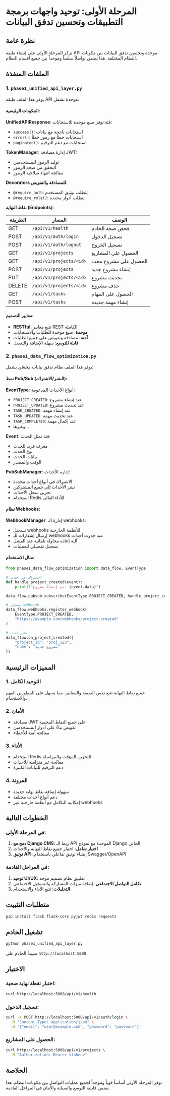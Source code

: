 # المرحلة الأولى: توحيد واجهات برمجة التطبيقات وتحسين تدفق البيانات

## نظرة عامة

تركز المرحلة الأولى على إنشاء طبقة API موحدة وتحسين تدفق البيانات بين مكونات النظام المختلفة. هذا يضمن تواصلاً سلساً وموحداً بين جميع أقسام النظام.

## الملفات المنفذة

### 1. `phase1_unified_api_layer.py`

يوفر هذا الملف طبقة API موحدة تشمل:

#### المكونات الرئيسية:

**UnifiedAPIResponse**: فئة توفر صيغ موحدة للاستجابات:
- `success()`: استجابات ناجحة مع بيانات
- `error()`: استجابات خطأ مع رموز خطأ
- `paginated()`: استجابات مع دعم الترقيم

**TokenManager**: إدارة مصادقة JWT:
- توليد الرموز للمستخدمين
- التحقق من صحة الرموز
- معالجة انتهاء صلاحية الرموز

**Decorators للمصادقة والتفويض**:
- `@require_auth`: يتطلب توثيق المستخدم
- `@require_role()`: يتطلب أدوار محددة

**نقاط النهاية (Endpoints)**:

| الطريقة | المسار | الوصف |
|--------|--------|--------|
| GET | `/api/v1/health` | فحص صحة الخادم |
| POST | `/api/v1/auth/login` | تسجيل الدخول |
| POST | `/api/v1/auth/logout` | تسجيل الخروج |
| GET | `/api/v1/projects` | الحصول على المشاريع |
| GET | `/api/v1/projects/<id>` | الحصول على مشروع محدد |
| POST | `/api/v1/projects` | إنشاء مشروع جديد |
| PUT | `/api/v1/projects/<id>` | تحديث مشروع |
| DELETE | `/api/v1/projects/<id>` | حذف مشروع |
| GET | `/api/v1/tasks` | الحصول على المهام |
| POST | `/api/v1/tasks` | إنشاء مهمة جديدة |

#### معايير التصميم:

- **RESTful**: تتبع معايير REST الكاملة
- **موحدة**: صيغ موحدة للطلبات والاستجابات
- **آمنة**: مصادقة وتفويض على جميع الطلبات
- **قابلة للتوسع**: سهلة الإضافة والتعديل

### 2. `phase1_data_flow_optimization.py`

يوفر هذا الملف نظام تدفق بيانات محسّن يشمل:

#### نمط Pub/Sub (النشر/الاشتراك):

**EventType**: أنواع الأحداث المدعومة:
- `PROJECT_CREATED`: عند إنشاء مشروع
- `PROJECT_UPDATED`: عند تحديث مشروع
- `TASK_CREATED`: عند إنشاء مهمة
- `TASK_UPDATED`: عند تحديث مهمة
- `TASK_COMPLETED`: عند إكمال مهمة
- وغيرها...

**Event**: فئة تمثل الحدث:
- معرف فريد للحدث
- نوع الحدث
- بيانات الحدث
- الوقت والمصدر

**PubSubManager**: إدارة الأحداث:
- الاشتراك في أنواع أحداث محددة
- نشر الأحداث إلى جميع المشتركين
- تخزين سجل الأحداث
- استخدام Redis للأداء العالي

#### نظام Webhooks:

**WebhookManager**: إدارة الـ webhooks:
- تسجيل webhooks للأنظمة الخارجية
- إرسال إشعارات للـ webhooks عند حدوث أحداث
- آلية إعادة محاولة تلقائية عند الفشل
- تسجيل تفصيلي للعمليات

#### مثال الاستخدام:

```python
from phase1_data_flow_optimization import data_flow, EventType

# الاشتراك في حدث
def handle_project_created(event):
    print(f"تم إنشاء مشروع: {event.data}")

data_flow.pubsub.subscribe(EventType.PROJECT_CREATED, handle_project_created)

# تسجيل webhook
data_flow.webhooks.register_webhook(
    EventType.PROJECT_CREATED,
    "https://example.com/webhooks/project-created"
)

# نشر حدث
data_flow.on_project_created({
    "project_id": "proj_123",
    "name": "مشروع جديد"
})
```

## المميزات الرئيسية

### 1. التوحيد الكامل

جميع نقاط النهاية تتبع نفس الصيغة والمعايير، مما يسهل على المطورين الفهم والاستخدام.

### 2. الأمان

- مصادقة JWT على جميع النقاط المحمية
- تفويض بناءً على أدوار المستخدمين
- معالجة آمنة للأخطاء

### 3. الأداء

- استخدام Redis للتخزين المؤقت والمراسلة
- معالجة غير متزامنة للأحداث
- دعم الترقيم للبيانات الكبيرة

### 4. المرونة

- سهولة إضافة نقاط نهاية جديدة
- دعم أنواع أحداث مختلفة
- إمكانية التكامل مع أنظمة خارجية عبر webhooks

## الخطوات التالية

### في المرحلة الأولى:

1. **دمج مع Django CMS**: ربط الـ API الموحدة مع نموذج Django الحالي
2. **اختبار شامل**: اختبار جميع نقاط النهاية والأحداث
3. **توثيق API**: إنشاء توثيق تفاعلي باستخدام Swagger/OpenAPI

### في المراحل القادمة:

1. **توحيد UI/UX**: تطبيق نظام تصميم موحد
2. **تكامل التواصل الاجتماعي**: إضافة ميزات المشاركة والتسجيل الاجتماعي
3. **التحليلات**: تتبع الأداء والاستخدام

## متطلبات التثبيت

```bash
pip install flask flask-cors pyjwt redis requests
```

## تشغيل الخادم

```bash
python phase1_unified_api_layer.py
```

سيبدأ الخادم على `http://localhost:5000`

## الاختبار

### اختبار نقطة نهاية صحية:

```bash
curl http://localhost:5000/api/v1/health
```

### تسجيل الدخول:

```bash
curl -X POST http://localhost:5000/api/v1/auth/login \
  -H "Content-Type: application/json" \
  -d '{"email": "user@example.com", "password": "password"}'
```

### الحصول على المشاريع:

```bash
curl http://localhost:5000/api/v1/projects \
  -H "Authorization: Bearer <token>"
```

## الخلاصة

توفر المرحلة الأولى أساساً قوياً وموحداً لجميع عمليات التواصل بين مكونات النظام. هذا يضمن قابلية التوسع والصيانة والأمان في المراحل القادمة.
